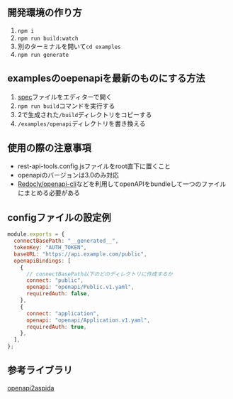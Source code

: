 ## 開発環境の作り方
1. `npm i`
2. `npm run build:watch`
3. 別のターミナルを開いて`cd examples`
4. `npm run generate`

## examplesのoepenapiを最新のものにする方法
1. [spec](https://github.com/simula-labs/prob-works_spec)ファイルをエディターで開く
2. `npm run build`コマンドを実行する
3. 2で生成された`/build`ディレクトリをコピーする
4. `/examples/openapi`ディレクトリを書き換える

## 使用の際の注意事項
- rest-api-tools.config.jsファイルをroot直下に置くこと
- openapiのバージョンは3.0のみ対応
- [Redocly/openapi-cli](https://github.com/Redocly/openapi-cli)などを利用してopenAPIをbundleして一つのファイルにまとめる必要がある

## configファイルの設定例
````javascript
module.exports = {
  connectBasePath: "__generated__",
  tokenKey: "AUTH_TOKEN",
  baseURL: "https://api.example.com/public",
  openapiBindings: [
    {
      // connectBasePath以下のどのディレクトリに作成するか
      connect: "public",
      openapi: "openapi/Public.v1.yaml",
      requiredAuth: false,
    },
    {
      connect: "application",
      openapi: "openapi/Application.v1.yaml",
      requiredAuth: true,
    },
  ],
};

````

## 参考ライブラリ
[openapi2aspida](https://github.com/aspida/openapi2aspida)
